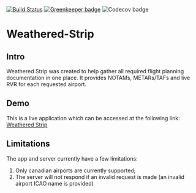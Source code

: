 [![Build Status](https://travis-ci.com/GregoryHamel/weatheredstrip.svg?branch=master)](https://travis-ci.com/GregoryHamel/weatheredstrip) [![Greenkeeper badge](https://badges.greenkeeper.io/GregoryHamel/weatheredstrip.svg)](https://greenkeeper.io/) ![Codecov badge](https://img.shields.io/codecov/c/github/GregoryHamel/weatheredstrip.svg?label=Code%20Coverage&style=popout)

# Weathered-Strip
## Intro
Weathered Strip was created to help gather all required flight planning documentation in one place. It provides NOTAMs, METARs/TAFs and live RVR for each requested airport.

## Demo
This is a live application which can be accessed at the following link: [Weathered Strip](https://www.greghamel.com/weatheredstrip)

## Limitations
The app and server currently have a few limitations:
 1. Only canadian airports are currently supported;
 1. The server will not respond if an invalid request is made (an invalid airport ICAO name is provided)
